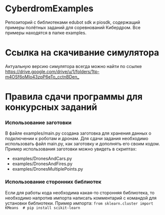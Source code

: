 # CyberdromExamples
Репозиторий с библиотеками edubot sdk и piosdk, содержащий примеры полётных заданий для соревнований Кибердром. Все примеры находятся в папке examples.

# Ссылка на скачивание симулятора
Актуальную версию симулятора всегда можно найти по ссылке <https://drive.google.com/drive/u/1/folders/1tp-m4OSf6oMIo43zpP6eTo_cctnBDen_>


# Правила сдачи программы для конкурсных заданий
### Использование заготовки
В файле examples/main.py создана заготовка для хранения данных о подключении к роботам и дронам. 
Для сдачи задания необходимо использовать файл main.py, как заготовку и дополнять его своим кодом.
Пример использования заготовки можно увидеть в скриптах: 
* examples/DronesAndCars.py 
* examples/DronesAndFires.py 
* examples/DronesMultiplePoints.py 

### Использование сторонних библиотек
Если для работы кода необходима какая-то сторонняя библиотека, то необходимо напротив импорта написать комментарий с командой для установки библиотеки.
Пример импорта:
``` from sklearn.cluster import KMeans  # pip install scikit-learn ```